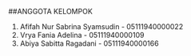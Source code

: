 ##ANGGOTA KELOMPOK
1. Afifah Nur Sabrina Syamsudin - 05111940000022
2. Vrya Fania Adelina - 05111940000109
3. Abiya Sabitta Ragadani - 05111940000166
